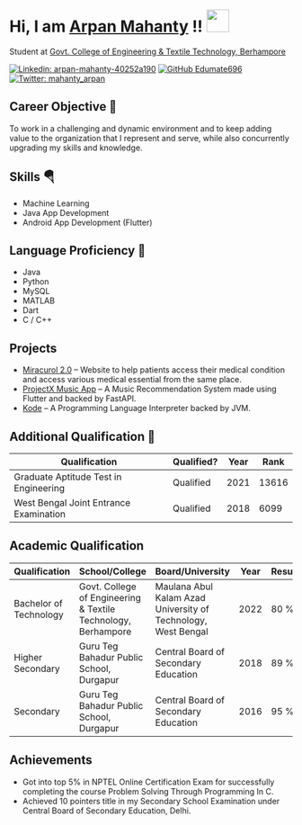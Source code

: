 # Hi, I am [Arpan Mahanty]() !! <img src="https://media1.giphy.com/media/ZAqci05i1Jj0eQMPae/giphy.gif?cid=790b761198322f8eecd849ca09aa8239e530c995467f4ac5&rid=giphy.gif&ct=s" height=40>

Student at [Govt. College of Engineering & Textile Technology, Berhampore](http://www.gcettb.ac.in/)

[![Linkedin: arpan-mahanty-40252a190](https://img.shields.io/badge/-Arpan_Mahanty-blue?style=flat-square&logo=Linkedin&logoColor=white&link=https://www.linkedin.com/in/arpan-mahanty-40252a190/)](https://www.linkedin.com/in/arpan-mahanty-40252a190/)
[![GitHub Edumate696](https://img.shields.io/github/followers/Edumate696?label=follow&style=social)](https://github.com/Edumate696)
[![Twitter: mahanty_arpan](https://img.shields.io/twitter/follow/mahanty_arpan?style=social)](https://twitter.com/mahanty_arpan)

<img alt="" style="float: right" src="https://media0.giphy.com/media/9fxlu9SSqOT7y/giphy_s.gif?cid=790b7611d2a9d84165c279c224b4a4df1ac303e249f6e423&rid=giphy_s.gif&ct=s">

## Career Objective 🚀

To work in a challenging and dynamic environment and to keep adding value to the organization that I represent and
serve, while also concurrently upgrading my skills and knowledge.

## Skills 🪂

- Machine Learning
- Java App Development
- Android App Development (Flutter)

## Language Proficiency 🎉

- Java
- Python
- MySQL
- MATLAB
- Dart
- C / C++

## Projects

- [Miracurol 2.0]() – Website to help patients access their medical condition and access various medical essential from
  the same place.
- [ProjectX Music App]() – A Music Recommendation System made using Flutter and backed by FastAPI.
- [Kode]() – A Programming Language Interpreter backed by JVM.

## Additional Qualification 👀

| Qualification                          | Qualified? | Year | Rank  |
|----------------------------------------|------------|------|-------|
| Graduate Aptitude Test in Engineering  | Qualified  | 2021 | 13616 |
| West Bengal Joint Entrance Examination | Qualified  | 2018 | 6099  |

## Academic Qualification

| Qualification          | School/College                                                | Board/University                                              | Year | Result |
|------------------------|---------------------------------------------------------------|---------------------------------------------------------------|------|--------|
| Bachelor of Technology | Govt. College of Engineering & Textile Technology, Berhampore | Maulana Abul Kalam Azad University of Technology, West Bengal | 2022 | 80 %   |
| Higher Secondary       | Guru Teg Bahadur Public School, Durgapur                      | Central Board of Secondary Education                          | 2018 | 89 %   |
| Secondary              | Guru Teg Bahadur Public School, Durgapur                      | Central Board of Secondary Education                          | 2016 | 95 %   |

## Achievements

- Got into top 5% in NPTEL Online Certification Exam for successfully completing the course Problem Solving Through
  Programming In C.
- Achieved 10 pointers title in my Secondary School Examination under Central Board of Secondary Education, Delhi.
